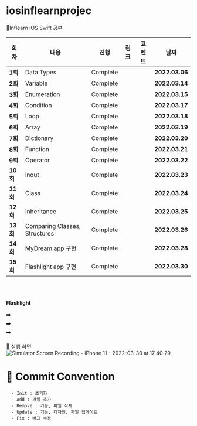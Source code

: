 # iosinflearnprojec
🌱Inflearn iOS Swift 공부

| 회차    | 내용                                           | 진행 | 링크                                                         | 코멘트                                                  | 날짜           |
| ------- | ---------------------------------------------- | ---- | ------------------------------------------------------------ | ------------------------------------------------------- | -------------- |
| **1회** | Data Types | Complete |  |  | **2022.03.06** |
| **2회** | Variable | Complete |  |  | **2022.03.14** |
| **3회** | Enumeration | Complete |  |  | **2022.03.15** |
| **4회** | Condition | Complete |  |  | **2022.03.17** |
| **5회** | Loop | Complete |  |  | **2022.03.18** |
| **6회** | Array | Complete |  |  | **2022.03.19** |
| **7회** | Dictionary | Complete |  |  | **2022.03.20** |
| **8회** | Function | Complete |  |  | **2022.03.21** |
| **9회** | Operator | Complete |  |  | **2022.03.22** |
| **10회** | inout | Complete |  |  | **2022.03.23** |
| **11회** | Class | Complete |  |  | **2022.03.24** |
| **12회** | Inheritance | Complete |  |  | **2022.03.25** |
| **13회** | Comparing Classes, Structures | Complete |  |  | **2022.03.26** |
| **14회** | MyDream app 구현 | Complete |  |  | **2022.03.28** |
| **15회** | Flashlight app 구현 | Complete |  |  | **2022.03.30** |

</br>
</br>

**Flashlight** 

➡️    
➡️    
➡️    

📲 실행 화면
</br>
![Simulator Screen Recording - iPhone 11 - 2022-03-30 at 17 40 29](https://user-images.githubusercontent.com/92143918/160790783-9447f287-da41-4408-bb00-d62410284912.gif)
</br>



# :memo: Commit Convention

```
  - Init : 초기화
  - Add : 파일 추가
  - Remove : 기능, 파일 삭제
  - Update : 기능, 디자인, 파일 업데이트
  - Fix : 버그 수정
```

<br></br>
